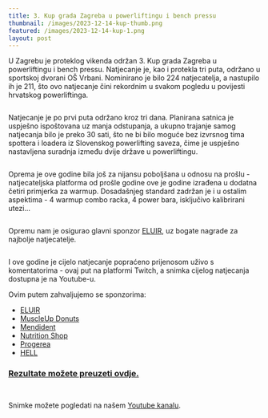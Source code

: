 ```yaml
---
title: 3. Kup grada Zagreba u powerliftingu i bench pressu
thumbnail: /images/2023-12-14-kup-thumb.png
featured: /images/2023-12-14-kup-1.png
layout: post
---
```


U Zagrebu je proteklog vikenda održan 3. Kup grada Zagreba u powerliftingu i bench pressu. Natjecanje je, kao i protekla tri puta, održano u sportskoj dvorani OŠ Vrbani. Nominirano je bilo 224 natjecatelja, a nastupilo ih je 211, što ovo natjecanje čini rekordnim u svakom pogledu u povijesti hrvatskog powerliftinga.

<span class="image featured"><img src="{{ site.baseurl }}/images/2023-12-14-kup-2.jpg" alt="" /></span>

Natjecanje je po prvi puta održano kroz tri dana. Planirana satnica je uspješno ispoštovana uz manja odstupanja, a ukupno trajanje samog natjecanja bilo je preko 30 sati, što ne bi bilo moguće bez izvrsnog tima spottera i loadera iz Slovenskog powerlifting saveza, čime je uspješno nastavljena suradnja između dvije države u powerliftingu.

<span class="image featured"><img src="{{ site.baseurl }}/images/2023-12-14-kup-3.jpg" alt="" /></span>

Oprema je ove godine bila još za nijansu poboljšana u odnosu na prošlu - natjecateljska platforma od prošle godine ove je godine izrađena u dodatna četiri primjerka za warmup. Dosadašnjeg standard zadržan je i u ostalim aspektima - 4 warmup combo racka, 4 power bara, isključivo kalibrirani utezi...

<span class="image featured"><img src="{{ site.baseurl }}/images/2023-12-14-kup-3.jpg" alt="" /></span>

Opremu nam je osigurao glavni sponzor <a href="https://www.eluir.hr" target="_blank">ELUIR</a>, uz bogate nagrade za najbolje natjecatelje. 

<span class="image featured"><img src="{{ site.baseurl }}/images/2023-12-14-kup-4.jpg" alt="" /></span>

I ove godine je cijelo natjecanje popraćeno prijenosom uživo s komentatorima - ovaj put na platformi Twitch, a snimka cijelog natjecanja dostupna je na Youtube-u.

Ovim putem zahvaljujemo se sponzorima:
<ul>
	<li><a href="https://www.eluir.hr" target="_blank">ELUIR</a></li>
	<li><a href="https://www.facebook.com/p/MuscleUp-Donuts-100069634306007/" target="_blank">MuscleUp Donuts</a></li>
	<li><a href="https://mendident.hr" target="_blank">Mendident</a></li>
	<li><a href="https://nutrition-shop.hr" target="_blank">Nutrition Shop</a></li>
	<li><a href="https://progerea.hr" target="_blank">Progerea</a></li>
	<li><a href="https://www.hellenergy.com/hr/" target="_blank">HELL</a></li>
</ul>

<h3><a href="{{ site.baseurl }}/documents/2023-12-14-3.kup-grada-zagreba-rezultati.xlsx" target="_blank">Rezultate možete preuzeti ovdje.</a></h3>

<span class="image featured"><img src="{{ site.baseurl }}/images/2023-12-14-kup-5.jpg" alt="" /></span>

<span class="image featured"><img src="{{ site.baseurl }}/images/2023-12-14-kup-6.jpg" alt="" /></span>

Snimke možete pogledati na našem <a href="https://www.youtube.com/channel/UCVZdNvSvhs2uFfSvTPwUMeQ" target="_blank">Youtube kanalu</a>.